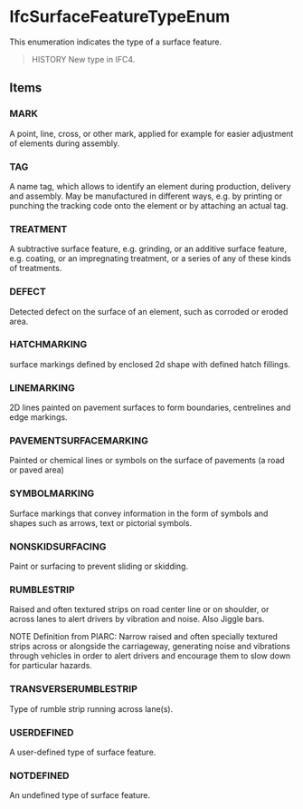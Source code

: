 # IfcSurfaceFeatureTypeEnum

This enumeration indicates the type of a surface feature.
<!-- end of short definition -->

> HISTORY New type in IFC4.

## Items

### MARK
A point, line, cross, or other mark, applied for example for easier adjustment of elements during assembly.

### TAG
A name tag, which allows to identify an element during production, delivery and assembly. May be manufactured in different ways, e.g. by printing or punching the tracking code onto the element or by attaching an actual tag.

### TREATMENT
A subtractive surface feature, e.g. grinding, or an additive surface feature, e.g. coating, or an impregnating treatment, or a series of any of these kinds of treatments.

### DEFECT
Detected defect on the surface of an element, such as corroded or eroded area.

### HATCHMARKING
surface markings defined by enclosed 2d shape with defined hatch fillings.

### LINEMARKING
2D lines painted on pavement surfaces to form boundaries, centrelines and edge markings.

### PAVEMENTSURFACEMARKING
Painted or chemical lines or symbols on the surface of pavements (a road or paved area)

### SYMBOLMARKING
Surface markings that convey information in the form of symbols and shapes such as arrows, text or pictorial symbols.

### NONSKIDSURFACING
Paint or surfacing to prevent sliding or skidding.

### RUMBLESTRIP
Raised and often textured strips on road center line or on shoulder, or across lanes to alert drivers by vibration and noise. Also Jiggle bars.

NOTE Definition from PIARC: Narrow raised and often specially textured strips across or alongside the carriageway, generating noise and vibrations through vehicles in order to alert drivers and encourage them to slow down for particular hazards.

### TRANSVERSERUMBLESTRIP
Type of rumble strip running across lane(s).

### USERDEFINED
A user-defined type of surface feature.

### NOTDEFINED
An undefined type of surface feature.

